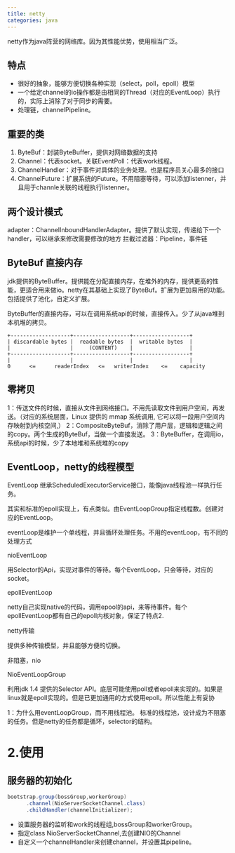 ```yaml
---
title: netty
categories: java
---
```


netty作为java阵营的网络库。因为其性能优势，使用相当广泛。

## 特点
	
- 很好的抽象，能够方便切换各种实现（select，poll，epoll）模型
- 一个给定channel的io操作都是由相同的Thread（对应的EventLoop）执行的，实际上消除了对于同步的需要。
- 处理链，channelPipeline。
	
## 重要的类

1. ByteBuf：封装ByteBuffer，提供对网络数据的支持
2. Channel：代表socket。关联EventPoll：代表work线程。
3. ChannelHandler：对于事件对具体的业务处理。也是程序员关心最多的接口
4. ChannelFuture：扩展系统的Future。不用阻塞等待，可以添加listenner，并且用于channle关联的线程执行listenner。

## 两个设计模式
adapter：ChannelInboundHandlerAdapter。提供了默认实现，传递给下一个handler，可以继承来修改需要修改的地方
拦截过滤器：Pipeline，事件链


## ByteBuf 直接内存

jdk提供的ByteBuffer。提供能在分配直接内存，在堆外的内存，提供更高的性能，更适合用来做io。netty在其基础上实现了ByteBuf。扩展为更加易用的功能。包括提供了池化，自定义扩展。

ByteBuffer的直接内存，可以在调用系统api的时候，直接传入。少了从java堆到本机堆的拷贝。

```
+-------------------+------------------+------------------+
| discardable bytes |  readable bytes  |  writable bytes  |
|                   |     (CONTENT)    |                  |
+-------------------+------------------+------------------+
|                   |                  |                  |
0      <=      readerIndex   <=   writerIndex    <=    capacity
```

## 零拷贝

1：传送文件的时候，直接从文件到网络接口。不用先读取文件到用户空间，再发送。（对应的系统层面，Linux 提供的 mmap 系统调用, 它可以将一段用户空间内存映射到内核空间,）
2：CompositeByteBuf，消除了用户层，逻辑和逻辑之间的copy。两个生成的ByteBuf，当做一个直接发送。
3：ByteBuffer，在调用io，系统api的时候，少了本地堆和系统堆的copy


## EventLoop，netty的线程模型

EventLoop 继承ScheduledExecutorService接口，能像java线程池一样执行任务。

其实和标准的epoll实现上，有点类似。由EventLoopGroup指定线程数。创建对应的EventLoop。

eventLoop是维护一个单线程，并且循环处理任务。不用的eventLoop，有不同的处理方式

nioEventLoop

用Selector的Api，实现对事件的等待。每个EventLoop，只会等待，对应的socket。

epollEventLoop

netty自己实现native的代码，调用epool的api，来等待事件。每个epollEventLoop都有自己的epoll内核对象，保证了特点2.



netty传输

提供多种传输模型，并且能够方便的切换。

非阻塞，nio

NioEventLoopGroup

利用jdk 1.4 提供的Selector API。底层可能使用poll或者epoll来实现的。如果是linux就是epoll实现的。但是已更加通用的方式使用epoll。所以性能上有妥协


1：为什么用eventLoopGroup，而不用线程池。
标准的线程池，设计成为不阻塞的任务。但是netty的任务都是循环，selector的结构。

# 2.使用

## 服务器的初始化

```java
bootstrap.group(bossGroup,workerGroup)
      .channel(NioServerSocketChannel.class)
      .childHandler(channelInitializer);
```

- 设置服务器的监听和work的线程组,bossGroup和workerGroup。
- 指定class NioServerSocketChannel,去创建NIO的Channel
- 自定义一个channelHandler来创建channel，并设置其pipeline。